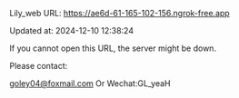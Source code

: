 Lily_web URL: https://ae6d-61-165-102-156.ngrok-free.app

Updated at: 2024-12-10 12:38:24

If you cannot open this URL, the server might be down.

Please contact: 

goley04@foxmail.com Or Wechat:GL_yeaH